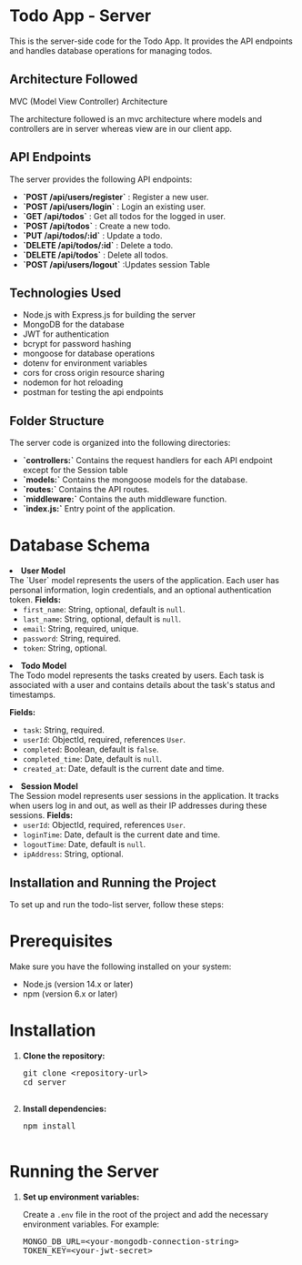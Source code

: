 # Todo App - Server

This is the server-side code for the Todo App. It provides the API endpoints and handles database operations for managing todos.

## Architecture Followed

MVC (Model View Controller) Architecture </br>

The architecture followed is an mvc architecture where models and controllers are in server whereas view are in our client app.

## API Endpoints
The server provides the following API endpoints:

<ul>
    <li><strong>`POST /api/users/register`</strong> : Register a new user.</li>
    <li><strong>`POST /api/users/login`</strong> : Login an existing user.</li>
    <li><strong>`GET /api/todos`</strong> : Get all todos for the logged in user.</li>
    <li><strong>`POST /api/todos`</strong> : Create a new todo.</li>
    <li><strong>`PUT /api/todos/:id`</strong> : Update a todo.</li>
    <li><strong>`DELETE /api/todos/:id`</strong> : Delete a todo.</li>
    <li><strong>`DELETE /api/todos`</strong> : Delete all todos.</li>
     <li><strong>`POST /api/users/logout`</strong> :Updates session Table</li>
</ul>

## Technologies Used

<ul>
    <li>Node.js with Express.js for building the server</li>
    <li>MongoDB for the database</li>
    <li>JWT for authentication</li>
    <li>bcrypt for password hashing</li>
    <li>mongoose for database operations</li>
    <li>dotenv for environment variables</li>
    <li>cors for cross origin resource sharing</li>
    <li>nodemon for hot reloading</li>
    <li>postman for testing the api endpoints</li>
</ul>

## Folder Structure

The server code is organized into the following directories:

<ul>
<li><strong>`controllers:`</strong> Contains the request handlers for each API endpoint except for the Session table</li>
<li><strong>`models:`</strong> Contains the mongoose models for the database.</li>
<li><strong>`routes:`</strong> Contains the API routes.</li>
<li><strong>`middleware:`</strong> Contains the auth middleware function.</li>
<li><strong>`index.js:`</strong> Entry point of the application.</li>
</ul>

# Database Schema


<li>
<strong>User Model</strong><br>
The `User` model represents the users of the application. Each user has personal information, login credentials, and an optional authentication token.
<strong>Fields:</strong>
<ul>
<li><code>first_name</code>: String, optional, default is <code>null</code>.</li>
<li><code>last_name</code>: String, optional, default is <code>null</code>.</li>
<li><code>email</code>: String, required, unique.</li>
<li><code>password</code>: String, required.</li>
<li><code>token</code>: String, optional.</li>
</ul>
</li>

<li>
<strong>Todo Model</strong><br>
The Todo model represents the tasks created by users. Each task is associated with a user and contains details about the task's status and timestamps.

<strong>Fields:</strong>
<ul>
<li><code>task</code>: String, required.</li>
<li><code>userId</code>: ObjectId, required, references <code>User</code>.</li>
<li><code>completed</code>: Boolean, default is <code>false</code>.</li>
<li><code>completed_time</code>: Date, default is <code>null</code>.</li>
<li><code>created_at</code>: Date, default is the current date and time.</li>
</ul>
</li>

<li>
<strong>Session Model</strong><br>
The Session model represents user sessions in the application. It tracks when users log in and out, as well as their IP addresses during these sessions.
<strong>Fields:</strong>
<ul>
<li><code>userId</code>: ObjectId, required, references <code>User</code>.</li>
<li><code>loginTime</code>: Date, default is the current date and time.</li>
<li><code>logoutTime</code>: Date, default is <code>null</code>.</li>
<li><code>ipAddress</code>: String, optional.</li>
</ul>
</li>

</ul>


## Installation and Running the Project
 To set up and run the todo-list server, follow these steps:

# Prerequisites
Make sure you have the following installed on your system:

<ul>
    <li>Node.js (version 14.x or later)</li>
    <li>npm (version 6.x or later)</li>
</ul>

# Installation
<ol>
    <li><strong>Clone the repository:</strong>
        <pre>
git clone &lt;repository-url&gt;
cd server
        </pre>
    </li>
    <li><strong>Install dependencies:</strong>
        <pre>
npm install
        </pre>
    </li>
</ol>

# Running the Server
<ol>
    <li><strong>Set up environment variables:</strong>
        <p>Create a <code>.env</code> file in the root of the project and add the necessary environment variables. For example:</p>
        <pre>
MONGO_DB_URL=&lt;your-mongodb-connection-string&gt;
TOKEN_KEY=&lt;your-jwt-secret&gt;
        </pre>
